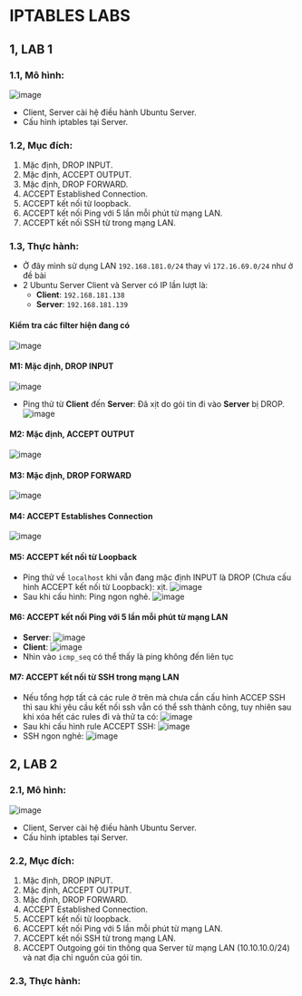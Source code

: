 # IPTABLES LABS
## 1, LAB 1
### 1.1, Mô hình:
![image](https://user-images.githubusercontent.com/88284121/209078380-b579e10b-d8e8-4f44-b7a3-00febaf18a33.png)
* Client, Server cài hệ điều hành Ubuntu Server.
* Cấu hình iptables tại Server.
### 1.2, Mục đích:
1. Mặc định, DROP INPUT.
2. Mặc định, ACCEPT OUTPUT.
3. Mặc định, DROP FORWARD.
4. ACCEPT Established Connection.
5. ACCEPT kết nối từ loopback.
6. ACCEPT kết nối Ping với 5 lần mỗi phút từ mạng LAN.
7. ACCEPT kết nối SSH từ trong mạng LAN. 
### 1.3, Thực hành:
* Ở đây mình sử dụng LAN `192.168.181.0/24` thay vì `172.16.69.0/24` như ở đề bài
* 2 Ubuntu Server Client và Server có IP lần lượt là:
  - **Client**: `192.168.181.138`
  - **Server**: `192.168.181.139`
#### Kiểm tra các filter hiện đang có
![image](https://user-images.githubusercontent.com/88284121/209080214-fa00efff-7ece-4ed4-9eaf-fb2c8a3257c8.png)
#### M1: Mặc định, DROP INPUT
![image](https://user-images.githubusercontent.com/88284121/209080687-d22e2c16-9e37-4e7d-b58f-19ba2d338e7e.png)
* Ping thử từ **Client** đến **Server**: Đã xịt do gói tin đi vào **Server** bị DROP.
![image](https://user-images.githubusercontent.com/88284121/209084223-ac0e46a7-db46-49de-a3c5-59eb202cfbac.png)
#### M2: Mặc định, ACCEPT OUTPUT
![image](https://user-images.githubusercontent.com/88284121/209080881-54dd1f56-daed-497d-b50f-6a023e1d9b33.png)
#### M3: Mặc định, DROP FORWARD
![image](https://user-images.githubusercontent.com/88284121/209080989-210c3417-f1ef-45ec-b7fd-c32f1fce9858.png)
#### M4: ACCEPT Establishes Connection
![image](https://user-images.githubusercontent.com/88284121/209084950-a582decf-d3ea-422b-bd2d-895c6c1fe909.png)
#### M5: ACCEPT kết nối từ Loopback
* Ping thử về `localhost` khi vẫn đang mặc định INPUT là DROP (Chưa cấu hình ACCEPT kết nối từ Loopback): xịt.
![image](https://user-images.githubusercontent.com/88284121/209087112-ca787ff3-6168-4163-85a5-b2e4514c1147.png)
* Sau khi cấu hình: Ping ngon nghẻ.
![image](https://user-images.githubusercontent.com/88284121/209087290-23ddc18b-299d-40f8-8b30-2041167bf8c5.png)
#### M6: ACCEPT kết nối Ping với 5 lần mỗi phút từ mạng LAN
* **Server**:
![image](https://user-images.githubusercontent.com/88284121/209099707-d438dd00-4974-4932-89f8-ddbf691dc9f0.png)
* **Client**: 
![image](https://user-images.githubusercontent.com/88284121/209099490-8df1144c-3111-442c-bc09-42881984b705.png)
* Nhìn vào `icmp_seq` có thể thấy là ping không đến liên tục
#### M7: ACCEPT kết nối  từ SSH trong mạng LAN
* Nếu tổng hợp tất cả các rule ở trên mà chưa cần cấu hình ACCEP SSH thì sau khi yêu cầu kết nối ssh vẫn có thể ssh thành công, tuy nhiên sau khi xóa hết các rules đi và thử ta có:
![image](https://user-images.githubusercontent.com/88284121/209098458-27aeab37-0af4-4909-a4f9-885141b0f6dc.png)
* Sau khi cấu hình rule ACCEPT SSH:
![image](https://user-images.githubusercontent.com/88284121/209098633-199c7a5e-2e0f-41a7-b941-5fe65b8b2842.png)
* SSH ngon nghẻ:
![image](https://user-images.githubusercontent.com/88284121/209098777-135b14b0-56d3-41b9-889e-a46f3312ea16.png)

## 2, LAB 2
### 2.1, Mô hình:
![image](https://user-images.githubusercontent.com/88284121/209100866-194efaa3-b5d8-4ed1-adb1-799ae32bfce5.png)
* Client, Server cài hệ điều hành Ubuntu Server.
* Cấu hình iptables tại Server.
### 2.2, Mục đích:
1. Mặc định, DROP INPUT.
2. Mặc định, ACCEPT OUTPUT.
3. Mặc định, DROP FORWARD.
4. ACCEPT Established Connection.
5. ACCEPT kết nối từ loopback.
6. ACCEPT kết nối Ping với 5 lần mỗi phút từ mạng LAN.
7. ACCEPT kết nối SSH từ trong mạng LAN.
8. ACCEPT Outgoing gói tin thông qua Server từ mạng LAN (10.10.10.0/24) và nat địa chỉ nguồn của gói tin.
### 2.3, Thực hành:
